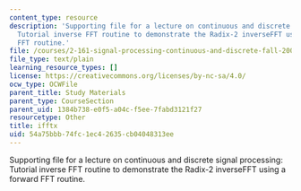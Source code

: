 ```yaml
---
content_type: resource
description: 'Supporting file for a lecture on continuous and discrete signal processing:
  Tutorial inverse FFT routine to demonstrate the Radix-2 inverseFFT using a forward
  FFT routine.'
file: /courses/2-161-signal-processing-continuous-and-discrete-fall-2008/54a75bbb74fc1ec42635cb04048313ee_ifftx.m
file_type: text/plain
learning_resource_types: []
license: https://creativecommons.org/licenses/by-nc-sa/4.0/
ocw_type: OCWFile
parent_title: Study Materials
parent_type: CourseSection
parent_uid: 1384b738-e0f5-a04c-f5ee-7fabd3121f27
resourcetype: Other
title: ifftx
uid: 54a75bbb-74fc-1ec4-2635-cb04048313ee
---
```

Supporting file for a lecture on continuous and discrete signal processing: Tutorial inverse FFT routine to demonstrate the Radix-2 inverseFFT using a forward FFT routine.